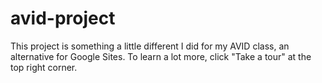 # avid-project
This project is something a little different I did for my AVID class, an alternative for Google Sites.
To learn a lot more, click "Take a tour" at the top right corner.